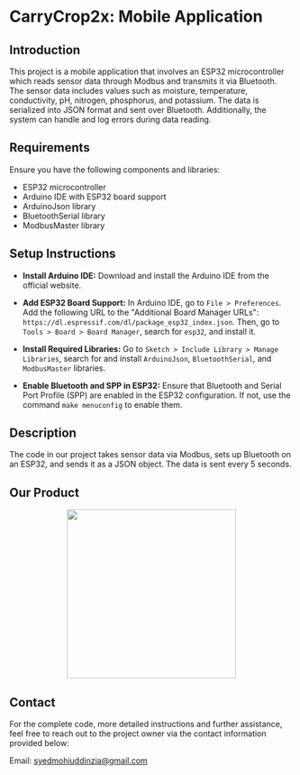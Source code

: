 # CarryCrop2x: Mobile Application

## Introduction
This project is a mobile application that involves an ESP32 microcontroller which reads sensor data through Modbus and transmits it via Bluetooth. The sensor data includes values such as moisture, temperature, conductivity, pH, nitrogen, phosphorus, and potassium. The data is serialized into JSON format and sent over Bluetooth. Additionally, the system can handle and log errors during data reading.

## Requirements
Ensure you have the following components and libraries:

 - ESP32 microcontroller
 - Arduino IDE with ESP32 board support
 - ArduinoJson library
 - BluetoothSerial library
 - ModbusMaster library

## Setup Instructions

 - **Install Arduino IDE:** Download and install the Arduino IDE from the official website.

 - **Add ESP32 Board Support:** In Arduino IDE, go to ```File > Preferences```. Add the following URL to the "Additional Board Manager URLs": ```https://dl.espressif.com/dl/package_esp32_index.json```. Then, go to ```Tools > Board > Board Manager```, search for ```esp32```, and install it.

 - **Install Required Libraries:** Go to ```Sketch > Include Library > Manage Libraries```, search for and install ```ArduinoJson```, ```BluetoothSerial```, and ```ModbusMaster``` libraries.

 - **Enable Bluetooth and SPP in ESP32:** Ensure that Bluetooth and Serial Port Profile (SPP) are enabled in the ESP32 configuration. If not, use the command ```make menuconfig``` to enable them.

## Description
The code in our project takes sensor data via Modbus, sets up Bluetooth on an ESP32, and sends it as a JSON object. The data is sent every 5 seconds.

## Our Product
<div align="center">
<img src = 'https://github.com/syedmohiuddinzia/carrycrop2x-mobile-app/assets/31742658/2621836e-eec1-4139-920b-e4ffb20d5b93' width=300 height=300>
</div>

## Contact

For the complete code, more detailed instructions and further assistance, feel free to reach out to the project owner via the contact information provided below:

Email: [syedmohiuddinzia@gmail.com](syedmohiuddinzia@gmail.com) 
